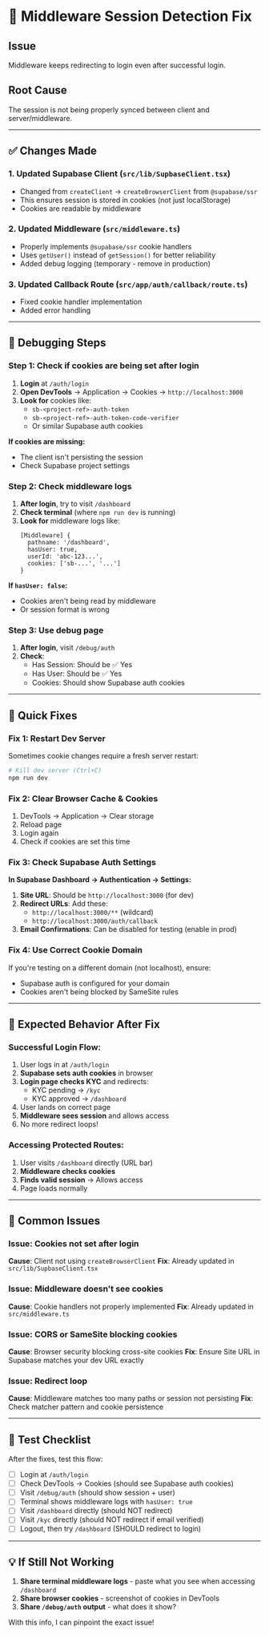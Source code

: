 # 🔧 Middleware Session Detection Fix

## Issue

Middleware keeps redirecting to login even after successful login.

## Root Cause

The session is not being properly synced between client and server/middleware.

---

## ✅ Changes Made

### 1. Updated Supabase Client (`src/lib/SupbaseClient.tsx`)

- Changed from `createClient` → `createBrowserClient` from `@supabase/ssr`
- This ensures session is stored in cookies (not just localStorage)
- Cookies are readable by middleware

### 2. Updated Middleware (`src/middleware.ts`)

- Properly implements `@supabase/ssr` cookie handlers
- Uses `getUser()` instead of `getSession()` for better reliability
- Added debug logging (temporary - remove in production)

### 3. Updated Callback Route (`src/app/auth/callback/route.ts`)

- Fixed cookie handler implementation
- Added error handling

---

## 🧪 Debugging Steps

### Step 1: Check if cookies are being set after login

1. **Login** at `/auth/login`
2. **Open DevTools** → Application → Cookies → `http://localhost:3000`
3. **Look for** cookies like:
   - `sb-<project-ref>-auth-token`
   - `sb-<project-ref>-auth-token-code-verifier`
   - Or similar Supabase auth cookies

**If cookies are missing:**

- The client isn't persisting the session
- Check Supabase project settings

### Step 2: Check middleware logs

1. **After login**, try to visit `/dashboard`
2. **Check terminal** (where `npm run dev` is running)
3. **Look for** middleware logs like:
   ```
   [Middleware] {
     pathname: '/dashboard',
     hasUser: true,
     userId: 'abc-123...',
     cookies: ['sb-...', '...']
   }
   ```

**If `hasUser: false`:**

- Cookies aren't being read by middleware
- Or session format is wrong

### Step 3: Use debug page

1. **After login**, visit `/debug/auth`
2. **Check**:
   - Has Session: Should be ✅ Yes
   - Has User: Should be ✅ Yes
   - Cookies: Should show Supabase auth cookies

---

## 🔧 Quick Fixes

### Fix 1: Restart Dev Server

Sometimes cookie changes require a fresh server restart:

```bash
# Kill dev server (Ctrl+C)
npm run dev
```

### Fix 2: Clear Browser Cache & Cookies

1. DevTools → Application → Clear storage
2. Reload page
3. Login again
4. Check if cookies are set this time

### Fix 3: Check Supabase Auth Settings

**In Supabase Dashboard → Authentication → Settings:**

1. **Site URL**: Should be `http://localhost:3000` (for dev)
2. **Redirect URLs**: Add these:
   - `http://localhost:3000/**` (wildcard)
   - `http://localhost:3000/auth/callback`
3. **Email Confirmations**: Can be disabled for testing (enable in prod)

### Fix 4: Use Correct Cookie Domain

If you're testing on a different domain (not localhost), ensure:

- Supabase auth is configured for your domain
- Cookies aren't being blocked by SameSite rules

---

## 🎯 Expected Behavior After Fix

### Successful Login Flow:

1. User logs in at `/auth/login`
2. **Supabase sets auth cookies** in browser
3. **Login page checks KYC** and redirects:
   - KYC pending → `/kyc`
   - KYC approved → `/dashboard`
4. User lands on correct page
5. **Middleware sees session** and allows access
6. No more redirect loops!

### Accessing Protected Routes:

1. User visits `/dashboard` directly (URL bar)
2. **Middleware checks cookies**
3. **Finds valid session** → Allows access
4. Page loads normally

---

## 🐛 Common Issues

### Issue: Cookies not set after login

**Cause**: Client not using `createBrowserClient`
**Fix**: Already updated in `src/lib/SupbaseClient.tsx`

### Issue: Middleware doesn't see cookies

**Cause**: Cookie handlers not properly implemented
**Fix**: Already updated in `src/middleware.ts`

### Issue: CORS or SameSite blocking cookies

**Cause**: Browser security blocking cross-site cookies
**Fix**: Ensure Site URL in Supabase matches your dev URL exactly

### Issue: Redirect loop

**Cause**: Middleware matches too many paths or session not persisting
**Fix**: Check matcher pattern and cookie persistence

---

## 🚀 Test Checklist

After the fixes, test this flow:

- [ ] Login at `/auth/login`
- [ ] Check DevTools → Cookies (should see Supabase auth cookies)
- [ ] Visit `/debug/auth` (should show session + user)
- [ ] Terminal shows middleware logs with `hasUser: true`
- [ ] Visit `/dashboard` directly (should NOT redirect)
- [ ] Visit `/kyc` directly (should NOT redirect if email verified)
- [ ] Logout, then try `/dashboard` (SHOULD redirect to login)

---

## 💡 If Still Not Working

1. **Share terminal middleware logs** - paste what you see when accessing `/dashboard`
2. **Share browser cookies** - screenshot of cookies in DevTools
3. **Share `/debug/auth` output** - what does it show?

With this info, I can pinpoint the exact issue!
